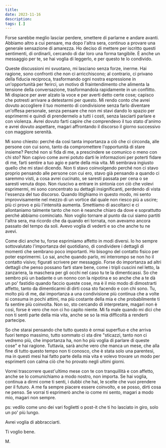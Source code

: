 ```yaml
---
title: 
date: 2023-11-16 
description: 
tags: [.]
---
```


 Forse sarebbe meglio lasciar perdere, smettere di parlarne e andare avanti. Abbiamo altro a cui pensare, ma dopo l'altra sera, continuo a provare una generale sensazione di amarezza. Ho deciso di mettere per iscritto questi sentimenti, di ordinarli, cercando di dar loro una forma tangibile. È anche un messaggio per te, se hai voglia di leggerlo, e per questo te lo condivido.

Queste discussioni mi svuotano, mi lasciano senza forze, inerme. Hai ragione, sono confronti che non ci arricchiscono; al contrario, ci privano della fiducia reciproca, trasformando ogni nostra espressione in un'opportunità per ferirci, un motivo di fraintendimento che alimenta la tensione della conversazione, trasformandola rapidamente in un conflitto. Mi dispiace per aver alzato la voce e per averti detto certe cose; capisco che potresti arrivare a detestarmi per questo. Mi rendo conto che avrei dovuto accogliere il tuo momento di condivisione senza farlo diventare un'offesa personale, senza pensare che non mi stavi dando lo spazio per esprimermi e quindi di prendermelo a tutti i costi, senza lasciarti parlare e con violenza. Avrei dovuto farti capire che comprendevo il tuo stato d'animo e avrei dovuto aspettare, magari affrontando il discorso il giorno successivo con maggiore serenità.

Mi sono chiesto: perché da così tanta importanza a ciò che ci circonda, alle persone con cui sono, tanto da compromettere l'opportunità di stare insieme? Perché non si fida di me, a prescindere se comunico o meno con chi sto? Non capivo come avrei potuto darti le informazioni per poterti fidare di me, farti sentire a tuo agio e parte della mia vita. Mi sembrava ingiusto quello che mi stavi dicendo. Non ti stavo coinvolgendo perché non ci stavo proprio pensando alle persone con cui ero, stavo già pensando a quando ci saremmo visti, a cosa avrei cucinato, se saresti passata per cena o se saresti venuta dopo. Non riuscivo a entrare in sintonia con ciò che volevi esprimermi, mi sono concentrato su dettagli insignificanti, perdendo di vista l'essenza del tuo discorso. Quando litighiamo in questo modo, mi sento improvvisamente nel mezzo di un vortice dal quale non riesco più a uscire; più ci provo e più l'intensità aumenta. Smettiamo di ascoltarci e ci allontaniamo talmente tanto che non è neanche chiaro da dove e soprattutto perché abbiamo cominciato. Non voglio tornare al punto da cui siamo partiti l'altra sera, ma ricordo che da quando eri tornata, non avevamo ancora passato del tempo da soli. Avevo voglia di vederti e so che anche tu ne avevi.

Come dici anche tu, forse esprimiamo affetto in modi diversi. Io ho sempre sottovalutato l'importanza del quotidiano, di condividere i dettagli di momenti che sembrano poco importanti. Ho bisogno del contatto fisico per poter esprimermi. Lo sai, anche quando parlo, mi interrompo se non ho il contatto visivo; figurati scrivere per messaggio. Forse do importanza ad altri dettagli che penso possano farti stare bene, come i tripli cuscini nel letto, la zanzariera, la maschera per gli occhi nel caso tu te la dimenticassi. So che sembro più un badante o un nonno con la nipotina e so anche che a te dà un po' fastidio quando faccio queste cose, ma è il mio modo di dimostrarti affetto, tanto da dimenticarmi di dirti cosa sto facendo e con chi sono. Tu, molto più di me, dai importanza a una condivisione più continua che a volte si consuma in pochi attimi, ma più costante della mia e che probabilmente ti fa sentire più coinvolta. Non so, sto cercando di interpretare, magari non è così, forse è vero che non ci ho capito niente. Mi fa male quando mi dici che non ti senti parte della mia vita, anche se so la mia difficoltà a renderti partecipe.

So che starai pensando che tutto questo è ormai superfluo e che arriva fuori tempo massimo, tutto sommato ci sta dire "sticazzi, tanto non ci vedremo più, che importanza ha, non ho più voglia di parlare di queste cose" e hai ragione. Tuttavia, sarà anche vero che manca un mese, che alla fine di tutto questo tempo non ti conosco, che è stata solo una parentesi, ma in questi mesi hai fatto parte della mia vita e volevo trovare un modo per esprimerti con calma ciò che ho provato negli ultimi giorni.

Vorrei trascorrere quest'ultimo mese con te con tranquillità e con affetto, anche se lo comunichiamo a modo nostro, non importa. Se hai voglia, continua a dirmi come ti senti, i dubbi che hai, le scelte che vuoi prendere per il futuro. A me fa sempre piacere essere coinvolto, e se posso, dirti cosa ne penso. Se vorrai ti esprimerò anche io come mi sento, magari a modo mio, magari non sempre.

ps: vedilo come uno dei vari foglietti o post-it che ti ho lasciato in giro, solo un po' più lungo.

Avrei voglia di abbracciarti. 

Ti voglio bene.

M.





